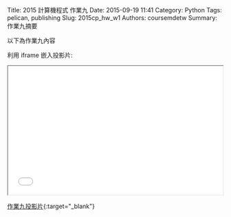 Title: 2015 計算機程式 作業九
Date: 2015-09-19 11:41
Category: Python
Tags: pelican, publishing
Slug: 2015cp_hw_w1
Authors: coursemdetw
Summary: 作業九摘要

以下為作業九內容

利用 iframe 嵌入投影片:

<iframe src="40423218_cp_w9_p.html" width="500" height="300"></iframe>

[作業九投影片](40423218_cp_w9_p.html){:target="_blank"}